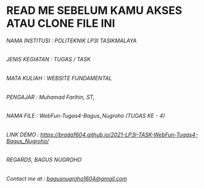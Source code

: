 # __READ ME SEBELUM KAMU AKSES ATAU CLONE FILE INI__
###### NAMA INSTITUSI 	: POLITEKNIK LP3I TASIKMALAYA
###### JENIS KEGIATAN 	: TUGAS / TASK
###### MATA KULIAH    	: WEBSITE FUNDAMENTAL
###### PENGAJAR       	: Muhamad Farihin, ST, 
###### NAMA FILE      	: WebFun-Tugas4-Bagus_Nugroho (TUGAS KE - 4)
###### LINK DEMO : https://brada1604.github.io/2021-LP3I-TASK-WebFun-Tugas4-Bagus_Nugroho/


###### REGARDS, BAGUS NUGROHO
###### Contact me at : bagusnugroho1604@gmail.com
